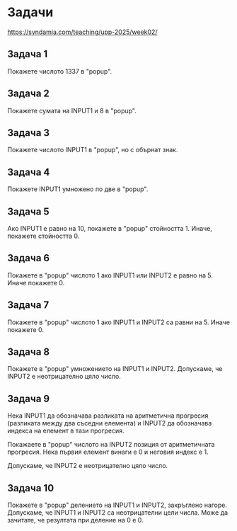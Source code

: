 # Задачи

<https://syndamia.com/teaching/upp-2025/week02/>

## Задача 1

Покажете числото 1337 в "popup".

## Задача 2

Покажете сумата на INPUT1 и 8 в "popup".

## Задача 3

Покажете числото INPUT1 в "popup", но с обърнат знак.

## Задача 4

Покажете INPUT1 умножено по две в "popup".

## Задача 5

Ако INPUT1 е равно на 10, покажете в "popup" стойността 1. Иначе, покажете стойността 0.

## Задача 6

Покажете в "popup" числото 1 ако INPUT1 или INPUT2 е равно на 5. Иначе покажете 0.

## Задача 7

Покажете в "popup" числото 1 ако INPUT1 и INPUT2 са равни на 5. Иначе покажете 0.

## Задача 8

Покажете в "popup" умножението на INPUT1 и INPUT2. Допускаме, че INPUT2 е неотрицателно цяло число.

## Задача 9

Нека INPUT1 да обозначава разликата на аритметична прогресия (разликата между два съседни елементa) и INPUT2 да обозначава индекса на елемент в тази прогресия.

Покажаете в "popup" числото на INPUT2 позиция от аритметичната прогресия. Нека първия елемент винаги е 0 и неговия индекс е 1.

Допускаме, че INPUT2 е неотрицателно цяло число.

## Задача 10

Покажете в "popup" делението на INPUT1 и INPUT2, закръглено нагоре.
Допускаме, че INPUT1 и INPUT2 са неотрицателни цели числа.
Може да зачитате, че резултата при деление на 0 е 0.
